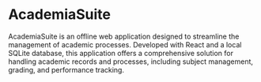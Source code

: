 # AcademiaSuite
AcademiaSuite is an offline web application designed to streamline the management of academic processes. Developed with React and a local SQLite database, this application offers a comprehensive solution for handling academic records and processes, including subject management, grading, and performance tracking.
